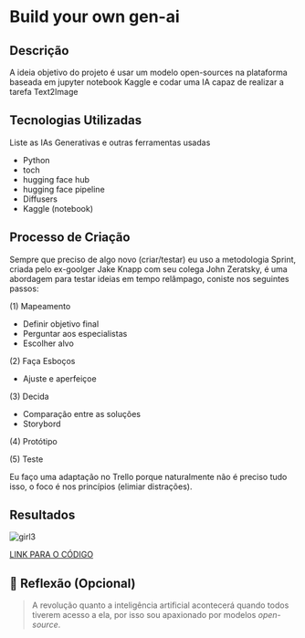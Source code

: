 # Build your own gen-ai

## Descrição
A ideia objetivo do projeto é usar um modelo open-sources na plataforma baseada em jupyter notebook Kaggle e codar uma IA capaz de realizar a tarefa Text2Image

## Tecnologias Utilizadas
Liste as IAs Generativas e outras ferramentas usadas
- Python
- toch
- hugging face hub
- hugging face pipeline
- Diffusers
- Kaggle (notebook)

## Processo de Criação
Sempre que preciso de algo novo (criar/testar) eu uso a metodologia Sprint, criada pelo ex-goolger Jake Knapp com seu colega John Zeratsky, é uma abordagem para testar ideias em tempo relâmpago, coniste nos seguintes passos:

(1) Mapeamento

- Definir objetivo final
- Perguntar aos especialistas
- Escolher alvo

(2) Faça Esboços
- Ajuste e aperfeiçoe

(3) Decida
- Comparação entre as soluções
- Storybord

(4) Protótipo

(5) Teste

Eu faço uma adaptação no Trello porque naturalmente não é preciso tudo isso, o foco é nos princípios (elimiar distrações).

## Resultados
![girl3](https://github.com/CllsPy/lab-natty-or-not/assets/96326019/9b952b91-99d2-489f-bf50-9f12d95a47a2)

[LINK PARA O CÓDIGO](https://github.com/CllsPy/Generative_AI/tree/main/Hyper-SD_Text2Image)


## 💭 Reflexão (Opcional)
> A revolução quanto a inteligência artificial acontecerá quando todos tiverem acesso a ela, por isso sou apaxionado por modelos *open-source*.
